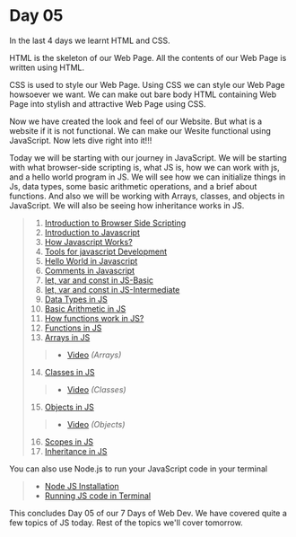 # Day 05
In the last 4 days we learnt HTML and CSS. 

HTML is the skeleton of our Web Page. All the contents of our Web Page is written using HTML.

CSS is used to style our Web Page. Using CSS we can style our Web Page howsoever we want. We can make out bare body HTML containing Web Page into stylish and attractive Web Page using CSS.

Now we have created the look and feel of our Website. But what is a website if it is not functional. We can make our Wesite functional using JavaScript. Now lets dive right into it!!!

Today we will be starting with our journey in JavaScript. We will be starting with what browser-side scripting is, what JS is, how we can work with js, and a hello world program in JS. We will see how we can initialize things in Js, data types, some basic arithmetic operations, and a brief about functions. And also we will be working with Arrays, classes, and objects in JavaScript. We will also be seeing how inheritance works in JS.

> 1. [Introduction to Browser Side Scripting](https://docs.oracle.com/cd/B31104_02/books/ConfigApps/ConfigApps_Overview39.html)
> 2. [Introduction to Javascript](https://drive.google.com/drive/u/2/folders/1gSmSFfAg_8vvmA7ALxIL9JWJnzbQuhbd)
> 3. [How Javascript Works?](https://www.youtube.com/watch?v=ZvbzSrg0afE&t=64s)
> 4. [Tools for javascript Development](https://drive.google.com/drive/u/2/folders/1gSmSFfAg_8vvmA7ALxIL9JWJnzbQuhbd)
> 5. [Hello World in Javascript](https://javascript.info/hello-world)
> 6. [Comments in Javascript](https://www.w3schools.com/js/js_comments.asp)
> 7. [let, var and const in JS-Basic](https://www.youtube.com/watch?v=XgSjoHgy3Rk)
> 8. [let, var and const in JS-Intermediate](https://www.youtube.com/watch?v=BNC6slYCj50)
> 9. [Data Types in JS](https://developer.mozilla.org/en-US/docs/Web/JavaScript/Data_structures)
> 10. [Basic Arithmetic in JS](https://developer.mozilla.org/en-US/docs/Learn/JavaScript/First_steps/Math)
> 11. [How functions work in JS?](https://www.youtube.com/watch?v=gSDncyuGw0s)
> 12. [Functions in JS](https://developer.mozilla.org/en-US/docs/Web/JavaScript/Guide/Functions)
> 13. [Arrays in JS](https://developer.mozilla.org/en-US/docs/Web/JavaScript/Reference/Global_Objects/Array) 
> > - [Video](https://drive.google.com/drive/u/2/folders/1gSmSFfAg_8vvmA7ALxIL9JWJnzbQuhbd) *(Arrays)*
> 14. [Classes in JS](https://developer.mozilla.org/en-US/docs/Web/JavaScript/Reference/Classes)
> > - [Video](https://youtu.be/T-HGdc8L-7w) *(Classes)*
> 15. [Objects in JS](https://developer.mozilla.org/en-US/docs/Web/JavaScript/Guide/Working_with_Objects)
> > - [Video](https://youtu.be/HPddGlSIV3M) *(Objects)*
> 16. [Scopes in JS](https://youtu.be/uH-tVP8MUs8)
> 17. [Inheritance in JS](https://youtu.be/MfxBfRD0FVU)

You can also use Node.js to run your JavaScript code in your terminal
> - [Node JS Installation](https://nodejs.org/en/download/)
> - [Running JS code in Terminal](https://www.youtube.com/watch?v=BPBdgd1BgEA)

This concludes Day 05 of our 7 Days of Web Dev. We have covered quite a few topics of JS today. Rest of the topics we'll cover tomorrow.